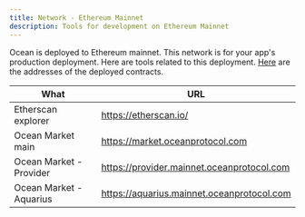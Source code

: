 ```yaml
---
title: Network - Ethereum Mainnet
description: Tools for development on Ethereum Mainnet
---
```


Ocean is deployed to Ethereum mainnet. This network is for your app's production deployment. Here are tools related to this deployment. [Here](https://github.com/oceanprotocol/contracts/blob/master/docs/deployments/mainnet.md) are the addresses of the deployed contracts.

| What                    | URL                                        |
| ----------------------- | ------------------------------------------ |
| Etherscan explorer      | https://etherscan.io/                      |
| Ocean Market main       | https://market.oceanprotocol.com           |
| Ocean Market - Provider | https://provider.mainnet.oceanprotocol.com |
| Ocean Market - Aquarius | https://aquarius.mainnet.oceanprotocol.com |
